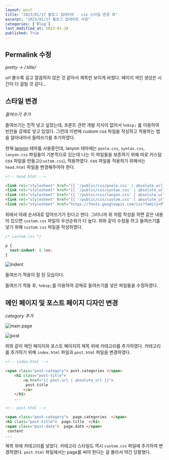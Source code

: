 ```yaml
---
layout: post
title: "2023/01/17 블로그 업데이트 - css 스타일 변경 외"
excerpt: "2023/01/17 블로그 업데이트 사항"
categories: ['Blog']
last_modified_at: 2023-01-18
published: True
---
```


## Permalink 수정

_pretty -> /:title/_

url 볼수록 길고 깔끔하지 않은 것 같아서 제목만 보이게 바꿨다. 페이지 색인 생성은 시간이 더 걸릴 것 같다... 

## 스타일 변경

_들여쓰기 추가_

들여쓰기는 진작 넣고 싶었는데, 프론트 관련 개발 지식이 없어서 ```%nbsp;``` 를 이용하여 빈칸을 강제로 넣고 있었다. 그런데 이번에 custom css 파일을 작성하고 적용하는 법을 알아내어서 들여쓰기를 추가하였다.    

현재 [lanyon](https://github.com/poole/lanyon) 테마를 사용중인데, lanyon 테마에는 ```poole.css```, ```syntax.css```, ```lanyon.css``` 파일들이 기본적으로 있는데 나는 이 파일들을 보존하기 위해 따로 커스텀 css 파일을 만들고(```custom.css```), 적용하였다. css 파일을 적용하기 위해서는 ```head.html``` 파일을 변경해주어야 한다.

```html
<!-- head.html -->

<link rel="stylesheet" href="{{ '/public/css/poole.css' | absolute_url }}">
<link rel="stylesheet" href="{{ '/public/css/syntax.css' | absolute_url }}">
<link rel="stylesheet" href="{{ '/public/css/lanyon.css' | absolute_url }}">
<link rel="stylesheet" href="{{ '/public/css/custom.css' | absolute_url }}">
<link rel="stylesheet" href="https://fonts.googleapis.com/css?family=PT+Serif:400,400italic,700%7CPT+Sans:400">
```

위에서 아래 순서대로 덮어쓰기가 된다고 한다. 그러니까 위 처럼 작성을 하면 같은 내용이 있으면 ```custom.css``` 파일의 우선순위가 더 높다. 위와 같이 수정을 하고 들여쓰기를 넣기 위해 ```custom.css``` 파일을 작성하였다.

```css
/* custom.css */

p {
  text-indent: 0.5em;
}
```

![indent](/de-note/assets/images/15th/indent.png)

들여쓰기 적용이 잘 된 모습이다.   

들여쓰기 적용 후, ```%nbsp;```를 이용하여 강제로 들여쓰기를 넣은 파일들을 수정하였다.   

## 메인 페이지 및 포스트 페이지 디자인 변경

_category 추가_

![main page](/de-note/assets/images/15th/main_page.png)

![post](/de-note/assets/images/15th/post.png)

위와 같이 메인 페이지와 포스트 페이지의 제목 위에 카테고리를 추가하였다. 카테고리를 추가하기 위해 ```index.html``` 파일과 ```post.html``` 파일을 변경하였다.

```html
<!-- index.html -->

<span class="post-category"> post.categories </span>
    <h1 class="post-title">
        <a href="{{ post.url | absolute_url }}">
         post.title 
        </a>
    </h1>
    ...
```
```html
<!-- post.html -->

<span class="post-category">  page.categories  </span>
<h1 class="post-title">  page.title  </h1>
<span class="post-date">  page.date </span>
 content 
...
```

제목 위에 카테고리를 넣었다. 카테고리 스타일도 역시 ```custom.css``` 파일에 추가하여 변경하였다. ```post.html``` 파일에서는 page를 써야 한다는 걸 몰라서 약간 당황했다.
